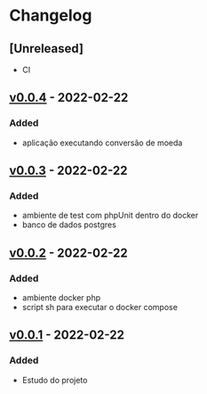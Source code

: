 # Changelog

## [Unreleased]

- CI
  
## [v0.0.4] - 2022-02-22

### Added

- aplicação executando conversão de moeda

## [v0.0.3] - 2022-02-22

### Added

- ambiente de test com phpUnit dentro do docker
- banco de dados postgres

## [v0.0.2] - 2022-02-22

### Added

- ambiente docker php
- script sh para executar o docker compose

## [v0.0.1] - 2022-02-22

### Added

- Estudo do projeto

[v0.0.4]: https://github.com/DouglasO-R/back-end-challenge/compare/v0.0.3...v0.0.4
[v0.0.3]: https://github.com/DouglasO-R/back-end-challenge/compare/v0.0.2...v0.0.3
[v0.0.2]: https://github.com/DouglasO-R/back-end-challenge/compare/v0.0.1...v0.0.2
[v0.0.1]: https://github.com/DouglasO-R/back-end-challenge/releases/v0.0.1
